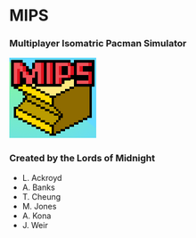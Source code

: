 # MIPS
### Multiplayer Isomatric Pacman Simulator
![MipsLogo](https://github.com/AlexJBanks/lordsofmidnight/blob/master/src/main/resources/icon.png)
### Created by the Lords of Midnight
- L. Ackroyd
- A. Banks
- T. Cheung
- M. Jones
- A. Kona
- J. Weir 


